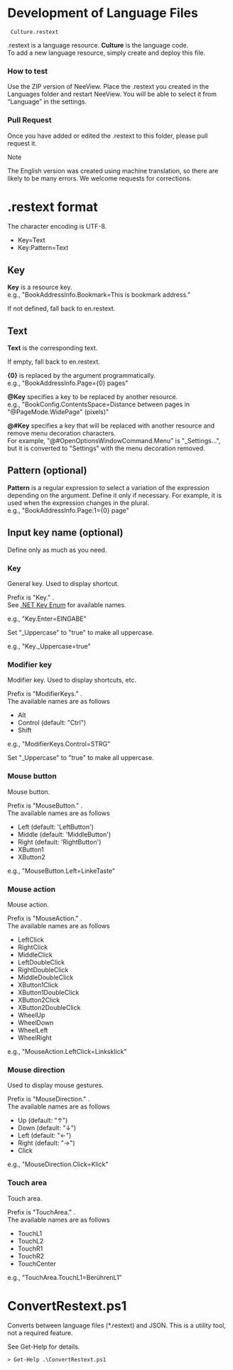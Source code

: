 # Development of Language Files 

     Culture.restext

.restext is a language resource. **Culture** is the language code.   
To add a new language resource, simply create and deploy this file.

### How to test

Use the ZIP version of NeeView.
Place the .restext you created in the Languages folder and restart NeeView.
You will be able to select it from “Language” in the settings.
 
 ### Pull Request

Once you have added or edited the .restext to this folder, please pull request it.

> [!NOTE]  
> The English version was created using machine translation, so there are likely to be many errors. We welcome requests for corrections.

# .restext format

The character encoding is UTF-8.  

 * Key=Text
 * Key:Pattern=Text

## Key
**Key** is a resource key.  
e.g., "BookAddressInfo.Bookmark=This is bookmark address."

If not defined, fall back to en.restext.

## Text
**Text** is the corresponding text.

If empty, fall back to en.restext.

 **{0}** is replaced by the argument programmatically.  
e.g., "BookAddressInfo.Page={0} pages"

**@Key** specifies a key to be replaced by another resource.  
e.g., "BookConfig.ContentsSpace=Distance between pages in "@PageMode.WidePage" (pixels)"

**@#Key** specifies a key that will be replaced with another resource and remove menu decoration characters.  
For example, "@#OpenOptionsWindowCommand.Menu" is "_Settings...", but it is converted to "Settings" with the menu decoration removed.

## Pattern (optional)
**Pattern** is a regular expression to select a variation of the expression depending on the argument. Define it only if necessary.
For example, it is used when the expression changes in the plural.  
e.g., "BookAddressInfo.Page:1={0} page"

## Input key name (optional)

Define only as much as you need.

### Key

General key. Used to display shortcut.

Prefix is "Key." .  
See [.NET Key Enum](https://learn.microsoft.com/en-us/dotnet/api/system.windows.input.key) for available names.

e.g., "Key.Enter=EINGABE"

Set "_Uppercase" to "true" to make all uppercase.

e.g., "Key._Uppercase=true"

### Modifier key

Modifier key. Used to display shortcuts, etc.

Prefix is "ModifierKeys." .  
The available names are as follows

- Alt	
- Control (default: "Ctrl")
- Shift

e.g., "ModifierKeys.Control=STRG"

Set "_Uppercase" to "true" to make all uppercase.

### Mouse button

Mouse button.

Prefix is "MouseButton." .  
The available names are as follows

- Left (default: 'LeftButton')
- Middle (default: 'MiddleButton')
- Right (default: 'RightButton')	
- XButton1
- XButton2

e.g., "MouseButton.Left=LinkeTaste"

### Mouse action

Mouse action.

Prefix is "MouseAction." .  
The available names are as follows

- LeftClick
- RightClick
- MiddleClick
- LeftDoubleClick
- RightDoubleClick
- MiddleDoubleClick
- XButton1Click
- XButton1DoubleClick
- XButton2Click
- XButton2DoubleClick
- WheelUp
- WheelDown
- WheelLeft
- WheelRight

e.g., "MouseAction.LeftClick=Linksklick"

### Mouse direction

Used to display mouse gestures.

Prefix is "MouseDirection." .  
The available names are as follows

- Up (default: "↑")
- Down (default: "↓")
- Left (default: "←")
- Right (default: "→")
- Click

e.g., "MouseDirection.Click=Klick"

### Touch area

Touch area.

Prefix is "TouchArea." .  
The available names are as follows

- TouchL1
- TouchL2
- TouchR1
- TouchR2
- TouchCenter

e.g., "TouchArea.TouchL1=BerührenL1"

# ConvertRestext.ps1

Converts between language files (*.restext) and JSON. This is a utility tool, not a required feature.

See Get-Help for details.

    > Get-Help .\ConvertRestext.ps1
